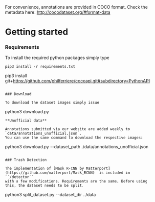 For convenience, annotations are provided in COCO format. Check the metadata here:
http://cocodataset.org/#format-data

# Getting started

### Requirements 

To install the required python packages simply type
```
pip3 install -r requirements.txt

```
pip3 install git+https://github.com/philferriere/cocoapi.git#subdirectory=PythonAPI
```

### Download

To download the dataset images simply issue
```
python3 download.py
```
**Unofficial data**

Annotations submitted via our website are added weekly to `data/annotations_unofficial.json`. 
You can use the same command to download the respective images:
```
python3 download.py --dataset_path ./data/annotations_unofficial.json
```

### Trash Detection

The implementation of [Mask R-CNN by Matterport](https://github.com/matterport/Mask_RCNN)  is included in ``/detector``
with a few modifications. Requirements are the same. Before using this, the dataset needs to be split. 
```
python3 split_dataset.py --dataset_dir ../data
```
